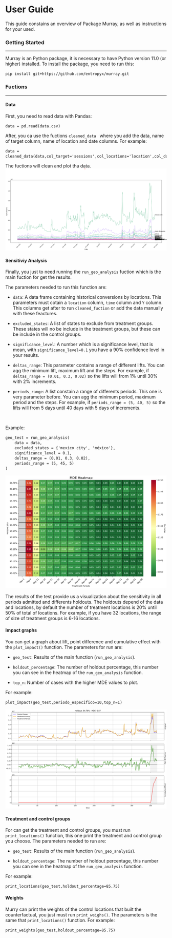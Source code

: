# User Guide 

This guide constains an overview of Package Murray, as well as instructions for your used.

### Getting Started 
---

Murray is an Python package, it is necessary to have Python version 11.0 (or higher) installed. To install the package, you need to run this:

```
pip install git+https://github.com/entropyx/murray.git
```
### Fuctions 
---

#### Data

First, you need to read data with Pandas:

```
data = pd.read(data.csv)
```

After, you ca use the fuctions ```cleaned_data ``` where you add the data, name of target column, name of location and date columns. For example:

```
data = cleaned_data(data,col_target='sessions',col_locations='location',col_dates='date')
```

The fuctions will clean and plot tha data.
![Data plot](utils/data_plot.png)



#### Sensitiviy Analysis

Finally, you just to need running the ```run_geo_analysis``` fuction which is the main fuction for get the results.

The parameters needed to run this function are:

* ```data```: A data frame containing historical conversions by locations. This parameters must cotain a ```location``` column, ```time``` column and ```Y``` column. This columns get after to run ```cleaned_fuction``` or add the data manually with these feactures. 

* ```excluded_states```: A list of states to exclude from treatment groups. These states will no be include in the treatment groups, but these can be include in the control groups. 

* ```significance_level```: A number which is a significance level, that is mean, with ```significance_level=0.1``` you have a 90% confidence level in your results.

* ```deltas_range```: This parameter contains a range of different lifts. You can agg the minimum lift, maximum lift and the steps. For example, if ```deltas_range = (0.01, 0.3, 0.02)``` so the lifts will from 1% until 30% with 2% increments.

* ```periods_range```: A list constain a range of differents periods. This one is very parameter before. You can agg the minimum period, maximum period and the steps. For example, if ```periods_range = (5, 40, 5)``` so the lifts will from 5 days until 40 days with 5 days of increments.

<br>

Example:
```
geo_test = run_geo_analysis(
    data = data,
    excluded_states = {'mexico city', 'méxico'},
    significance_level = 0.1,
    deltas_range = (0.01, 0.3, 0.02),
    periods_range = (5, 45, 5)
)
```


![Data plot](utils/mde_heatmap.png)

The results of the test provide us a visualization about the sensitivity in all periods admitted and differents holdouts. The holdouts depend of the data and locations, by default the number of treatment locations is 20% until 50% of total of locations. For example, if you have 32 locations, the range of size of treatment groups is 6-16 locations. 

#### Impact graphs

You can get a graph about lift, point difference and cumulative effect with the ```plot_impact()``` function. The parameters for run are:

* ```geo_test```: Results of the main function (```run_geo_analysis```).

* ```holdout_percentage```: The number of holdout percentage, this number you can see in the heatmap of the ```run_geo_analysis``` function.

* ```top_n```: Number of cases with the higher MDE values to plot. 

For example:
```
plot_impact(geo_test,periodo_especifico=10,top_n=1)
```

![Data plot](utils/impact_graph.png)


#### Treatment and control groups

For can get the treatment and control groups, you must run ```print_locations()``` function, this one print the treatment and control group you choose. The parameters needed to run are:

* ```geo_test```: Results of the main function (```run_geo_analysis```).

* ```holdout_percentage```: The number of holdout percentage, this number you can see in the heatmap of the ```run_geo_analysis``` function.

For example:

```
print_locations(geo_test,holdout_percentage=85.75)
```



#### Weights

Murry can print the weights of the control locations that built the counterfactual, you just must run ```print_weighs()```. The parameters is the same that ```print_locations()``` function. For example:


```
print_weights(geo_test,holdout_percentage=85.75)
```


